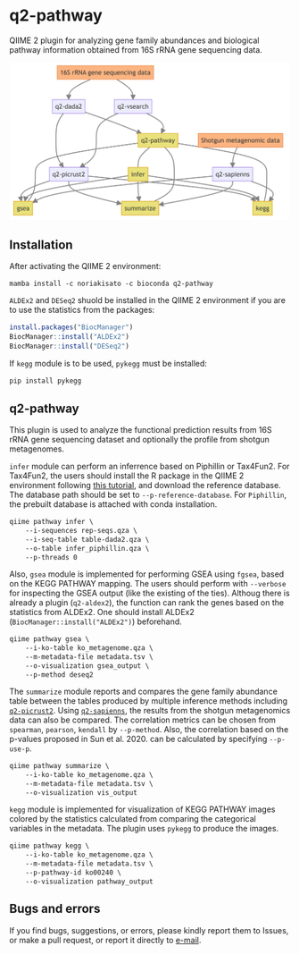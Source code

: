 # q2-pathway

QIIME 2 plugin for analyzing gene family abundances and biological pathway information obtained from 16S rRNA gene sequencing data.


<p align="center">
<img src="https://github.com/noriakis/software/blob/main/images/q2-pathway-diagram.png?raw=true" width="500px">
</p>

## Installation

After activating the QIIME 2 environment:

```shell
mamba install -c noriakisato -c bioconda q2-pathway
```

`ALDEx2` and `DESeq2` shuold be installed in the QIIME 2 environment if you are to use the statistics from the packages:

```r
install.packages("BiocManager")
BiocManager::install("ALDEx2")
BiocManager::install("DESeq2")
```

If `kegg` module is to be used, `pykegg` must be installed:

```shell
pip install pykegg
```

## q2-pathway

This plugin is used to analyze the functional prediction results from 16S rRNA gene sequencing dataset and optionally the profile from shotgun metagenomes.

`infer` module can perform an inferrence based on Piphillin or Tax4Fun2. For Tax4Fun2, the users should install the R package in the QIIME 2 environment following [this tutorial](https://github.com/songweizhi/Tax4Fun2_short_tutorial), and download the reference database.
The database path should be set to `--p-reference-database`. For `Piphillin`, the prebuilt database is attached with conda installation.

```shell
qiime pathway infer \
    --i-sequences rep-seqs.qza \
    --i-seq-table table-dada2.qza \
    --o-table infer_piphillin.qza \
    --p-threads 0
```

Also, `gsea` module is implemented for performing GSEA using `fgsea`, based on the KEGG PATHWAY mapping. The users should perform with `--verbose` for inspecting the GSEA output (like the existing of the ties). Althoug there is already a plugin (`q2-aldex2`), the function can rank the genes based on the statistics from ALDEx2. One should install ALDEx2 (`BiocManager::install("ALDEx2")`) beforehand.

```shell
qiime pathway gsea \
    --i-ko-table ko_metagenome.qza \
    --m-metadata-file metadata.tsv \
    --o-visualization gsea_output \
    --p-method deseq2
```

The `summarize` module reports and compares the gene family abundance table between the tables produced by multiple inference methods including [`q2-picrust2`](https://github.com/gavinmdouglas/q2-picrust2). Using [`q2-sapienns`](https://github.com/gregcaporaso/q2-sapienns), the results from the shotgun metagenomics data can also be compared. The correlation metrics can be chosen from `spearman`, `pearson`, `kendall` by `--p-method`. Also, the correlation based on the p-values proposed in Sun et al. 2020. can be calculated by specifying `--p-use-p`.

```shell
qiime pathway summarize \
    --i-ko-table ko_metagenome.qza \
    --m-metadata-file metadata.tsv \
    --o-visualization vis_output
```

`kegg` module is implemented for visualization of KEGG PATHWAY images colored by the statistics calculated from comparing the categorical variables in the metadata. The plugin uses `pykegg` to produce the images.

```shell
qiime pathway kegg \
    --i-ko-table ko_metagenome.qza \
    --m-metadata-file metadata.tsv \
    --p-pathway-id ko00240 \
    --o-visualization pathway_output
```

## Bugs and errors

If you find bugs, suggestions, or errors, please kindly report them to Issues, or make a pull request, or report it directly to [e-mail](nori@hgc.jp).